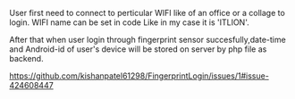 User first need to connect to perticular WIFI like of an office or a collage to login.
WIFI name can be set in code Like in my case it is 'ITLION'.

After that when user login through fingerprint sensor succesfully,date-time and Android-id of user's device will be stored on server by php file as backend.

https://github.com/kishanpatel61298/FingerprintLogin/issues/1#issue-424608447
